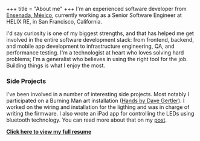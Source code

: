 +++
title = "About me"
+++
I'm an experienced software developer from [Ensenada, México](http://en.wikipedia.org/wiki/Ensenada,_Baja_California), currently working as a Senior Software Engineer at HELIX RE, in San Francisco, California. 

I'd say curiosity is one of my biggest strengths, and that has helped me get involved in the entire software development stack: from frontend, backend, and mobile app development to infrastructure engineering, QA, and performance testing. I'm a technologist at heart who loves solving hard problems; I'm a generalist who believes in using the right tool for the job. Building things is what I enjoy the most.

### Side Projects  

I've been involved in a number of interesting side projects. Most notably I participated on a Burning Man art installation ([Hands by Dave Gertler](http://www.rollingstone.com/culture/pictures/burning-man-2013-the-people-20130905/stiltwalkers-0795928)). I worked on the wiring and installation for the ligthing and was in charge of writing the firmware.  I also wrote an iPad app for controlling the LEDs using bluetooth technology.  You can read more about that on my [post](/articles/hands_part_1/).

**[Click here to view my full resume](/about/resume)**